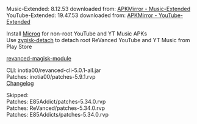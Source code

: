 Music-Extended: 8.12.53
downloaded from: [APKMirror - Music-Extended](https://www.apkmirror.com/apk/google-inc/youtube-music/youtube-music-8-12-53-release/youtube-music-8-12-53-2-android-apk-download/)  
YouTube-Extended: 19.47.53
downloaded from: [APKMirror - YouTube-Extended](https://www.apkmirror.com/apk/google-inc/youtube/youtube-19-47-53-release/youtube-19-47-53-android-apk-download/)  

Install [Microg](https://github.com/ReVanced/GmsCore/releases) for non-root YouTube and YT Music APKs  
Use [zygisk-detach](https://github.com/j-hc/zygisk-detach) to detach root ReVanced YouTube and YT Music from Play Store  

[revanced-magisk-module](https://github.com/E85Addict/revanced-magisk-module)
  
CLI: inotia00/revanced-cli-5.0.1-all.jar  
Patches: inotia00/patches-5.9.1.rvp  
[Changelog](https://github.com/inotia00/revanced-patches/releases/tag/v5.9.1)  

Skipped:  
Patches: E85Addict/patches-5.34.0.rvp  
Patches: ReVanced/patches-5.34.0.rvp    
Patches: E85Addicts/patches-5.34.0.rvp    
